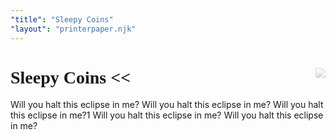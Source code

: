 ```yaml
---
"title": "Sleepy Coins"
"layout": "printerpaper.njk"
---
```

<div class="printer-paper" style="rotate: {% randomInteger -5, 5 %}deg;">
   
<img src="/images/vessel.png" style="float: right; opacity:0.30;" />
<h1 style="font-family: high_speedregular;">Sleepy Coins &lt;&lt;</h1>
Will you halt this eclipse in me?
Will you halt this eclipse in me?
Will you halt this eclipse in me?1
Will you halt this eclipse in me?
Will you halt this eclipse in me?
</div>   
